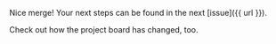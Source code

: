 Nice merge! Your next steps can be found in the next [issue]({{ url }}).

Check out how the project board has changed, too. 
